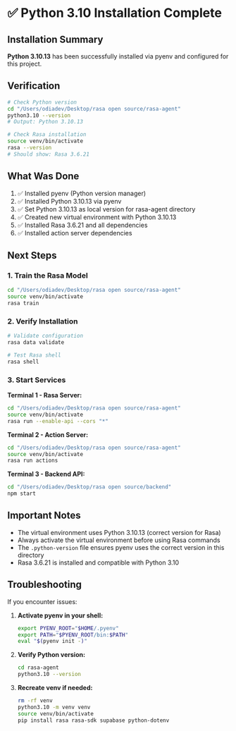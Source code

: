 # ✅ Python 3.10 Installation Complete

## Installation Summary

**Python 3.10.13** has been successfully installed via pyenv and configured for this project.

## Verification

```bash
# Check Python version
cd "/Users/odiadev/Desktop/rasa open source/rasa-agent"
python3.10 --version
# Output: Python 3.10.13

# Check Rasa installation
source venv/bin/activate
rasa --version
# Should show: Rasa 3.6.21
```

## What Was Done

1. ✅ Installed pyenv (Python version manager)
2. ✅ Installed Python 3.10.13 via pyenv
3. ✅ Set Python 3.10.13 as local version for rasa-agent directory
4. ✅ Created new virtual environment with Python 3.10.13
5. ✅ Installed Rasa 3.6.21 and all dependencies
6. ✅ Installed action server dependencies

## Next Steps

### 1. Train the Rasa Model

```bash
cd "/Users/odiadev/Desktop/rasa open source/rasa-agent"
source venv/bin/activate
rasa train
```

### 2. Verify Installation

```bash
# Validate configuration
rasa data validate

# Test Rasa shell
rasa shell
```

### 3. Start Services

**Terminal 1 - Rasa Server:**
```bash
cd "/Users/odiadev/Desktop/rasa open source/rasa-agent"
source venv/bin/activate
rasa run --enable-api --cors "*"
```

**Terminal 2 - Action Server:**
```bash
cd "/Users/odiadev/Desktop/rasa open source/rasa-agent"
source venv/bin/activate
rasa run actions
```

**Terminal 3 - Backend API:**
```bash
cd "/Users/odiadev/Desktop/rasa open source/backend"
npm start
```

## Important Notes

- The virtual environment uses Python 3.10.13 (correct version for Rasa)
- Always activate the virtual environment before using Rasa commands
- The `.python-version` file ensures pyenv uses the correct version in this directory
- Rasa 3.6.21 is installed and compatible with Python 3.10

## Troubleshooting

If you encounter issues:

1. **Activate pyenv in your shell:**
   ```bash
   export PYENV_ROOT="$HOME/.pyenv"
   export PATH="$PYENV_ROOT/bin:$PATH"
   eval "$(pyenv init -)"
   ```

2. **Verify Python version:**
   ```bash
   cd rasa-agent
   python3.10 --version
   ```

3. **Recreate venv if needed:**
   ```bash
   rm -rf venv
   python3.10 -m venv venv
   source venv/bin/activate
   pip install rasa rasa-sdk supabase python-dotenv
   ```

